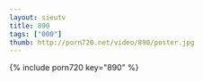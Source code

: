 ```yaml
--- 
layout: sieutv
title: 890
tags: ["000"]
thumb: http://porn720.net/video/890/poster.jpg
---
```

{% include porn720 key="890" %} 
